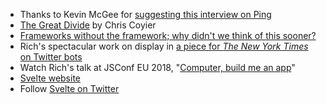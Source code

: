 - Thanks to Kevin McGee for [suggesting this interview on Ping](https://github.com/thechangelog/ping/issues/844)
- [The Great Divide](https://css-tricks.com/the-great-divide/) by Chris Coyier
- [Frameworks without the framework; why didn't we think of this sooner?](https://svelte.technology/blog/frameworks-without-the-framework)
- Rich's spectacular work on display in [a piece for *The New York Times* on Twitter bots](https://www.nytimes.com/interactive/2018/01/27/technology/social-media-bots.html)
- Watch Rich's talk at JSConf EU 2018, "[Computer, build me an app](https://youtu.be/qqt6YxAZoOc)"
- [Svelte website](https://svelte.technology/)
- Follow [Svelte on Twitter](https://twitter.com/sveltejs)